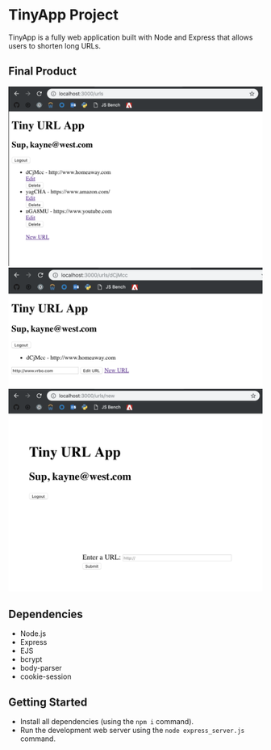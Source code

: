 # TinyApp Project

TinyApp is a fully web application built with Node and Express that allows users to shorten long URLs.

## Final Product

!["list of the users shortened URLs with the ability to edit or add new"](https://github.com/JasonJiron/tiny-app/blob/master/docs/:urls.png?raw=true)
!["where the user can update a URL"](https://github.com/JasonJiron/tiny-app/blob/master/docs/:urls:id.png?raw=true)
!["adding a new URL to the users profile"](https://github.com/JasonJiron/tiny-app/blob/master/docs/:urls:new.png?raw=true)


## Dependencies

- Node.js
- Express
- EJS
- bcrypt
- body-parser
- cookie-session

## Getting Started

- Install all dependencies (using the `npm i` command).
- Run the development web server using the `node express_server.js` command.


